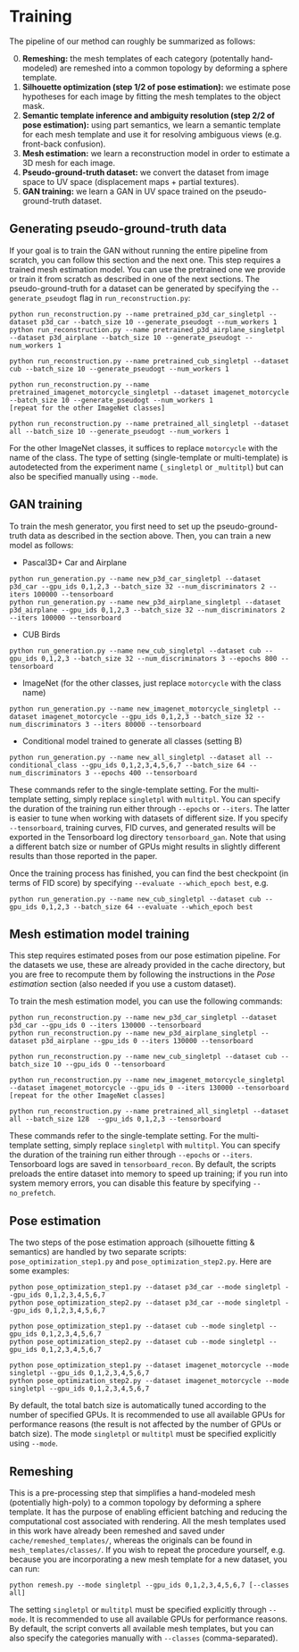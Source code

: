 # Training

The pipeline of our method can roughly be summarized as follows:

0. **Remeshing:** the mesh templates of each category (potentally hand-modeled) are remeshed into a common topology by deforming a sphere template.
1. **Silhouette optimization (step 1/2 of pose estimation):** we estimate pose hypotheses for each image by fitting the mesh templates to the object mask.
2. **Semantic template inference and ambiguity resolution (step 2/2 of pose estimation):** using part semantics, we learn a semantic template for each mesh template and use it for resolving ambiguous views (e.g. front-back confusion).
3. **Mesh estimation:** we learn a reconstruction model in order to estimate a 3D mesh for each image.
4. **Pseudo-ground-truth dataset:** we convert the dataset from image space to UV space (displacement maps + partial textures).
5. **GAN training:** we learn a GAN in UV space trained on the pseudo-ground-truth dataset.

## Generating pseudo-ground-truth data
If your goal is to train the GAN without running the entire pipeline from scratch, you can follow this section and the next one.
This step requires a trained mesh estimation model. You can use the pretrained one we provide or train it from scratch as described in one of the next sections.
The pseudo-ground-truth for a dataset can be generated by specifying the `--generate_pseudogt` flag in `run_reconstruction.py`:
```
python run_reconstruction.py --name pretrained_p3d_car_singletpl --dataset p3d_car --batch_size 10 --generate_pseudogt --num_workers 1
python run_reconstruction.py --name pretrained_p3d_airplane_singletpl --dataset p3d_airplane --batch_size 10 --generate_pseudogt --num_workers 1

python run_reconstruction.py --name pretrained_cub_singletpl --dataset cub --batch_size 10 --generate_pseudogt --num_workers 1

python run_reconstruction.py --name pretrained_imagenet_motorcycle_singletpl --dataset imagenet_motorcycle --batch_size 10 --generate_pseudogt --num_workers 1
[repeat for the other ImageNet classes]

python run_reconstruction.py --name pretrained_all_singletpl --dataset all --batch_size 10 --generate_pseudogt --num_workers 1
```
For the other ImageNet classes, it suffices to replace `motorcycle` with the name of the class. The type of setting (single-template or multi-template) is autodetected from the experiment name (`_singletpl` or `_multitpl`) but can also be specified manually using `--mode`. 


## GAN training
To train the mesh generator, you first need to set up the pseudo-ground-truth data as described in the section above. Then, you can train a new model as follows:

- Pascal3D+ Car and Airplane
```
python run_generation.py --name new_p3d_car_singletpl --dataset p3d_car --gpu_ids 0,1,2,3 --batch_size 32 --num_discriminators 2 --iters 100000 --tensorboard
python run_generation.py --name new_p3d_airplane_singletpl --dataset p3d_airplane --gpu_ids 0,1,2,3 --batch_size 32 --num_discriminators 2 --iters 100000 --tensorboard
```

- CUB Birds
```
python run_generation.py --name new_cub_singletpl --dataset cub --gpu_ids 0,1,2,3 --batch_size 32 --num_discriminators 3 --epochs 800 --tensorboard
```

- ImageNet (for the other classes, just replace `motorcycle` with the class name)
```
python run_generation.py --name new_imagenet_motorcycle_singletpl --dataset imagenet_motorcycle --gpu_ids 0,1,2,3 --batch_size 32 --num_discriminators 3 --iters 80000 --tensorboard
```

- Conditional model trained to generate all classes (setting B)
```
python run_generation.py --name new_all_singletpl --dataset all --conditional_class --gpu_ids 0,1,2,3,4,5,6,7 --batch_size 64 --num_discriminators 3 --epochs 400 --tensorboard
```

These commands refer to the single-template setting. For the multi-template setting, simply replace `singletpl` with `multitpl`. You can specify the duration of the training run either through `--epochs` or `--iters`. The latter is easier to tune when working with datasets of different size. If you specify `--tensorboard`, training curves, FID curves, and generated results will be exported in the Tensorboard log directory `tensorboard_gan`. Note that using a different batch size or number of GPUs might results in slightly different results than those reported in the paper.

Once the training process has finished, you can find the best checkpoint (in terms of FID score) by specifying `--evaluate --which_epoch best`, e.g.
```
python run_generation.py --name new_cub_singletpl --dataset cub --gpu_ids 0,1,2,3 --batch_size 64 --evaluate --which_epoch best
```

## Mesh estimation model training
This step requires estimated poses from our pose estimation pipeline. For the datasets we use, these are already provided in the cache directory, but you are free to recompute them by following the instructions in the *Pose estimation* section (also needed if you use a custom dataset).

To train the mesh estimation model, you can use the following commands:
```
python run_reconstruction.py --name new_p3d_car_singletpl --dataset p3d_car --gpu_ids 0 --iters 130000 --tensorboard
python run_reconstruction.py --name new_p3d_airplane_singletpl --dataset p3d_airplane --gpu_ids 0 --iters 130000 --tensorboard

python run_reconstruction.py --name new_cub_singletpl --dataset cub --batch_size 10 --gpu_ids 0 --tensorboard

python run_reconstruction.py --name new_imagenet_motorcycle_singletpl --dataset imagenet_motorcycle --gpu_ids 0 --iters 130000 --tensorboard
[repeat for the other ImageNet classes]

python run_reconstruction.py --name pretrained_all_singletpl --dataset all --batch_size 128  --gpu_ids 0,1,2,3 --tensorboard
```
These commands refer to the single-template setting. For the multi-template setting, simply replace `singletpl` with `multitpl`. You can specify the duration of the training run either through `--epochs` or `--iters`. Tensorboard logs are saved in `tensorboard_recon`. By default, the scripts preloads the entire dataset into memory to speed up training; if you run into system memory errors, you can disable this feature by specifying `--no_prefetch`.

## Pose estimation
The two steps of the pose estimation approach (silhouette fitting & semantics) are handled by two separate scripts: `pose_optimization_step1.py` and `pose_optimization_step2.py`. Here are some examples:
```
python pose_optimization_step1.py --dataset p3d_car --mode singletpl --gpu_ids 0,1,2,3,4,5,6,7
python pose_optimization_step2.py --dataset p3d_car --mode singletpl --gpu_ids 0,1,2,3,4,5,6,7

python pose_optimization_step1.py --dataset cub --mode singletpl --gpu_ids 0,1,2,3,4,5,6,7
python pose_optimization_step2.py --dataset cub --mode singletpl --gpu_ids 0,1,2,3,4,5,6,7

python pose_optimization_step1.py --dataset imagenet_motorcycle --mode singletpl --gpu_ids 0,1,2,3,4,5,6,7
python pose_optimization_step2.py --dataset imagenet_motorcycle --mode singletpl --gpu_ids 0,1,2,3,4,5,6,7
```
By default, the total batch size is automatically tuned according to the number of specified GPUs. It is recommended to use all available GPUs for performance reasons (the result is not affected by the number of GPUs or batch size). The mode `singletpl` or `multitpl` must be specified explicitly using `--mode`.

## Remeshing
This is a pre-processing step that simplifies a hand-modeled mesh (potentially high-poly) to a common topology by deforming a sphere template. It has the purpose of enabling efficient batching and reducing the computational cost associated with rendering. All the mesh templates used in this work have already been remeshed and saved under `cache/remeshed_templates/`, whereas the originals can be found in `mesh_templates/classes/`. If you wish to repeat the procedure yourself, e.g. because you are incorporating a new mesh template for a new dataset, you can run:

```
python remesh.py --mode singletpl --gpu_ids 0,1,2,3,4,5,6,7 [--classes all]
```
The setting `singletpl` or `multitpl` must be specified explicitly through `--mode`. It is recommended to use all available GPUs for performance reasons. By default, the script converts all available mesh templates, but you can also specify the categories manually with `--classes` (comma-separated).

